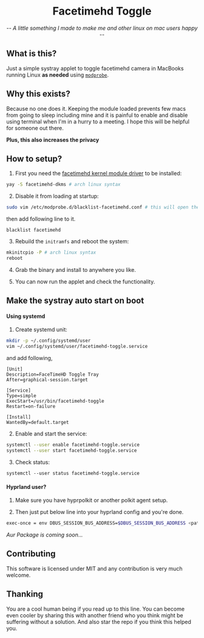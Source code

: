 <div align="center">

# Facetimehd Toggle

-- *A little something I made to make me and other linux on mac users happy* --

</div>

## What is this?

Just a simple systray applet to toggle facetimehd camera in MacBooks running Linux **as needed** using [`modprobe`](https://en.wikipedia.org/wiki/Modprobe).

## Why this exists?

Because no one does it. Keeping the module loaded prevents few macs from going to sleep including mine and it is painful to enable and disable using terminal when I'm in a hurry to a meeting. I hope this will be helpful for someone out there.

**Plus, this also increases the privacy**

## How to setup?

1. First you need the [facetimehd kernel module driver](https://github.com/patjak/facetimehd) to be installed:

```bash
yay -S facetimehd-dkms # arch linux syntax
```

2. Disable it from loading at startup:

```bash
sudo vim /etc/modprobe.d/blacklist-facetimehd.conf # this will open the file with vim
```

then add following line to it.

```
blacklist facetimehd
```

3. Rebuild the `initramfs` and reboot the system:

```bash
mkinitcpio -P # arch linux syntax
reboot
```

4. Grab the binary and install to anywhere you like.

5. You can now run the applet and check the functionality.

## Make the systray auto start on boot

#### Using systemd

1. Create systemd unit:

```bash
mkdir -p ~/.config/systemd/user
vim ~/.config/systemd/user/facetimehd-toggle.service
```

and add following,
```
[Unit]
Description=FaceTimeHD Toggle Tray
After=graphical-session.target

[Service]
Type=simple
ExecStart=/usr/bin/facetimehd-toggle
Restart=on-failure

[Install]
WantedBy=default.target
```

2. Enable and start the service:

```bash
systemctl --user enable facetimehd-toggle.service
systemctl --user start facetimehd-toggle.service
```

3. Check status:

```
systemctl --user status facetimehd-toggle.service
```

#### Hyprland user?

1. Make sure you have hyprpolkit or another polkit agent setup.

2. Then just put below line into your hyprland config and you're done.

```bash
exec-once = env DBUS_SESSION_BUS_ADDRESS=$DBUS_SESSION_BUS_ADDRESS <path/to/your/program>
```

*Aur Package is coming soon...*

## Contributing

This software is licensed under MIT and any contribution is very much welcome. 

## Thanking
You are a cool human being if you read up to this line. You can become even cooler by sharing this with another friend who you think might be suffering without a solution. And also star the repo if you think this helped you.
